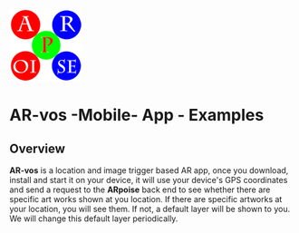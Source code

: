 ![ARpoise Logo](/images/arpoise_logo_rgb-128.png)
# AR-vos -Mobile- App - Examples

## Overview
**AR-vos** is a location and image trigger based AR app, once you download, install and start it on your device, it will use your
device's GPS coordinates and send a request to the **ARpoise** back end to see whether there are specific art works
shown at you location. If there are specific artworks at your location, you will see them. If not, a default layer will
be shown to you. We will change this default layer periodically.
